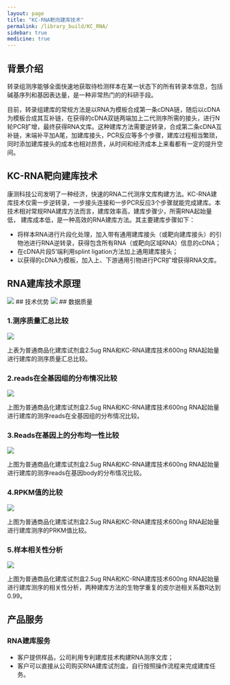 ```yaml
---
layout: page
title: "KC-RNA靶向建库技术"
permalink: /library_build/KC_RNA/
sidebar: true
medicine: true
---
```


## 背景介绍

转录组测序能够全面快速地获取待检测样本在某一状态下的所有转录本信息，包括碱基序列和基因表达量，是一种非常热门的的科研手段。

目前，转录组建库的常规方法是以RNA为模板合成第一条cDNA链，随后以cDNA为模板合成其互补链，在获得的cDNA双链两端加上二代测序所需的接头，进行N轮PCR扩增，最终获得RNA文库。这种建库方法需要逆转录，合成第二条cDNA互补链，末端补平加A尾，加建库接头，PCR反应等多个步骤，建库过程相当繁琐，同时添加建库接头的成本也相对昂贵，从时间和经济成本上来看都有一定的提升空间。

## KC-RNA靶向建库技术

康测科技公司发明了一种经济，快速的RNA二代测序文库构建方法。KC-RNA建库技术仅需一步逆转录，一步接头连接和一步PCR反应3个步骤就能完成建库。本技术相对常规RNA建库方法而言，建库效率高，建库步骤少，所需RNA起始量低，
建库成本低，是一种高效的RNA建库方法。其主要建库步骤如下：
* 将样本RNA进行片段化处理，加入带有通用建库接头（或靶向建库接头）的引物池进行RNA逆转录，获得包含所有RNA（或靶向区域RNA）信息的cDNA；
* 在cDNA片段5’端利用splint ligation方法加上通用建库接头；
* 以获得的cDNA为模板，加入上、下游通用引物进行PCR扩增获得RNA文库。


## RNA建库技术原理
<img class="fig50" src="/image/library_build/KC_RNA/rna建库原理.png">
## 技术优势
<img class="fig50" src="/image/library_build/KC_RNA/1.png">
## 数据质量

### 1.测序质量汇总比较

<img src="/image/library_build/KC_RNA/0.png">

上表为普通商品化建库试剂盒2.5ug RNA和KC-RNA建库技术600ng RNA起始量进行建库的测序质量汇总比较。</p>         



### 2.reads在全基因组的分布情况比较
<img src="/image/library_build/KC_RNA/2.png">

上图为普通商品化建库试剂盒2.5ug RNA和KC-RNA建库技术600ng RNA起始量进行建库的测序reads在全基因组的分布情况比较。

### 3.Reads在基因上的分布均一性比较
<img class="fig80" src="/image/library_build/KC_RNA/3.png">

上图为普通商品化建库试剂盒2.5ug RNA和KC-RNA建库技术600ng RNA起始量进行建库的测序reads在基因body的分布情况比较。

### 4.RPKM值的比较

<img src="/image/library_build/KC_RNA/4.png">


上图为普通商品化建库试剂盒2.5ug RNA和KC-RNA建库技术600ng RNA起始量进行建库测序的PRKM值比较。


### 5.样本相关性分析
 <img src="/image/library_build/KC_RNA/5.png">

上图为普通商品化建库试剂盒2.5ug RNA和KC-RNA建库技术600ng RNA起始量进行建库测序的相关性分析，两种建库方法的生物学重复的皮尔逊相关系数R达到0.99。

## 产品服务

### RNA建库服务
* 客户提供样品，公司利用专利建库技术构建RNA测序文库；
* 客户可以直接从公司购买RNA建库试剂盒，自行按照操作流程来完成建库任务。
